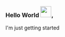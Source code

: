 ### Hello World <img src="https://rawgithubusercontent.com/MartinHeinz//MartinHeinz/master/wave.gif" width="30px">,
I'm just getting started
